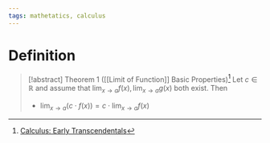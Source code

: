```yaml
---
tags: mathetatics, calculus
---
```


# Definition

> [!abstract] Theorem 1 ([[Limit of Function]] Basic Properties)[^1]
> Let $c \in \mathbb{R}$ and assume that $\lim_{x \rightarrow a} f(x), \lim_{x \rightarrow a} g(x)$ both exist. Then
> - $\lim_{x \rightarrow a} (c \cdot f(x)) = c \cdot \lim_{x \rightarrow a} f(x)$

[^1]: [Calculus: Early Transcendentals](zotero://open-pdf/library/items/EEFDQ9Y5?page=127)